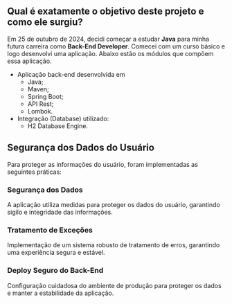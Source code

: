 ## Qual é exatamente o objetivo deste projeto e como ele surgiu?
Em 25 de outubro de 2024, decidi começar a estudar **Java** para minha futura carreira como **Back-End Developer**. 
Comecei com um curso básico e logo desenvolvi uma aplicação. Abaixo estão os módulos que compõem essa aplicação.
- Aplicação back-end desenvolvida em
  - Java; 
  - Maven; 
  - Spring Boot; 
  - API Rest; 
  - Lombok.
- Integração (Database) utilizado:
  - H2 Database Engine.
## Segurança dos Dados do Usuário
Para proteger as informações do usuário, foram implementadas as seguintes práticas:
### Segurança dos Dados
A aplicação utiliza medidas para proteger os dados do usuário, garantindo sigilo e integridade das informações.
### Tratamento de Exceções
Implementação de um sistema robusto de tratamento de erros, garantindo uma experiência segura e estável.
### Deploy Seguro do Back-End
Configuração cuidadosa do ambiente de produção para proteger os dados e manter a estabilidade da aplicação.
